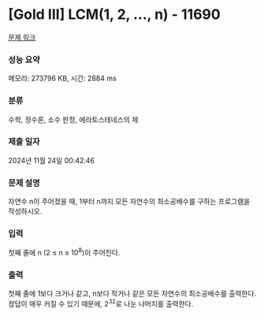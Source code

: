 # [Gold III] LCM(1, 2, ..., n) - 11690 

[문제 링크](https://www.acmicpc.net/problem/11690) 

### 성능 요약

메모리: 273796 KB, 시간: 2884 ms

### 분류

수학, 정수론, 소수 판정, 에라토스테네스의 체

### 제출 일자

2024년 11월 24일 00:42:46

### 문제 설명

<p>자연수 n이 주어졌을 때, 1부터 n까지 모든 자연수의 최소공배수를 구하는 프로그램을 작성하시오.</p>

### 입력 

 <p>첫째 줄에 n (2 ≤ n ≤ 10<sup>8</sup>)이 주어진다.</p>

### 출력 

 <p>첫째 줄에 1보다 크거나 같고, n보다 작거나 같은 모든 자연수의 최소공배수를 출력한다. 정답이 매우 커질 수 있기 때문에, 2<sup>32</sup>로 나눈 나머지를 출력한다.</p>

